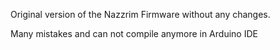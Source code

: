 Original version of the Nazzrim Firmware without any changes.

Many mistakes and can not compile anymore in Arduino IDE
